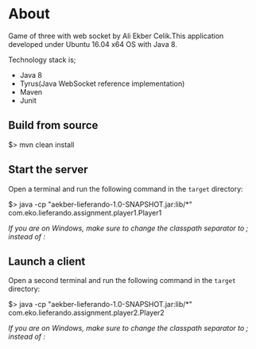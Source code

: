 # About

Game of three with web socket by Ali Ekber Celik.This application developed under Ubuntu 16.04 x64 OS with Java 8.


Technology stack is;

* Java 8
* Tyrus(Java WebSocket reference implementation)
* Maven
* Junit


## Build from source

$> mvn clean install


## Start the server

Open a terminal and run the following command in the `target` directory:


$> java -cp "aekber-lieferando-1.0-SNAPSHOT.jar:lib/*" com.eko.lieferando.assignment.player1.Player1


_If you are on Windows, make sure to change the classpath separator to ; instead of :_


## Launch a client

Open a second terminal and run the following command in the `target` directory:


$> java -cp "aekber-lieferando-1.0-SNAPSHOT.jar:lib/*" com.eko.lieferando.assignment.player2.Player2


_If you are on Windows, make sure to change the classpath separator to ; instead of :_

